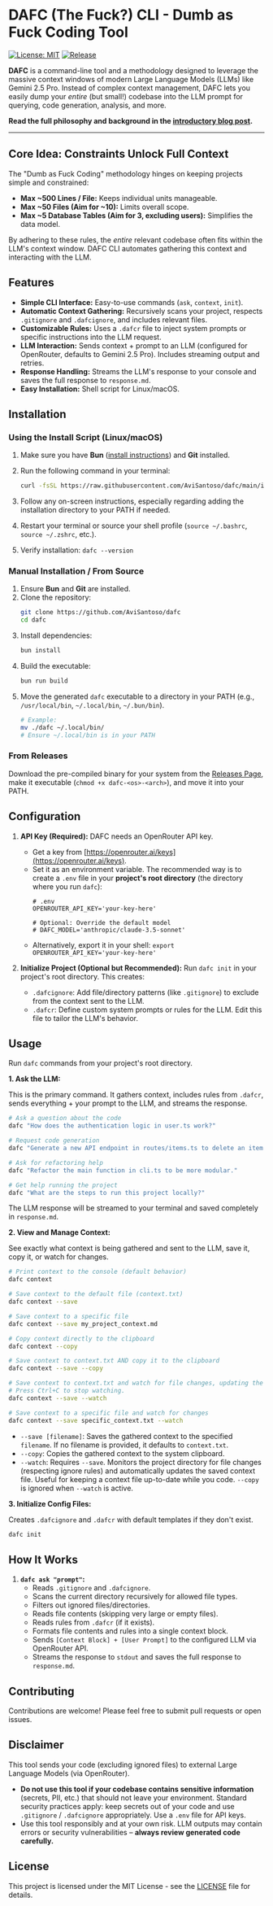 # DAFC (The Fuck?) CLI - Dumb as Fuck Coding Tool

[![License: MIT](https://img.shields.io/badge/License-MIT-yellow.svg)](https://opensource.org/licenses/MIT)
[![Release](https://img.shields.io/github/v/release/AviSantoso/dafc)](https://github.com/AviSantoso/dafc/releases/latest)

**DAFC** is a command-line tool and a methodology designed to leverage the massive context windows of modern Large Language Models (LLMs) like Gemini 2.5 Pro. Instead of complex context management, DAFC lets you easily dump your *entire* (but small!) codebase into the LLM prompt for querying, code generation, analysis, and more.

**Read the full philosophy and background in the [introductory blog post](https://avisantoso.com/gemini-and-context-windows).**

---

## Core Idea: Constraints Unlock Full Context

The "Dumb as Fuck Coding" methodology hinges on keeping projects simple and constrained:

*   **Max ~500 Lines / File:** Keeps individual units manageable.
*   **Max ~50 Files (Aim for ~10):** Limits overall scope.
*   **Max ~5 Database Tables (Aim for 3, excluding users):** Simplifies the data model.

By adhering to these rules, the *entire* relevant codebase often fits within the LLM's context window. DAFC CLI automates gathering this context and interacting with the LLM.

## Features

*   **Simple CLI Interface:** Easy-to-use commands (`ask`, `context`, `init`).
*   **Automatic Context Gathering:** Recursively scans your project, respects `.gitignore` and `.dafcignore`, and includes relevant files.
*   **Customizable Rules:** Uses a `.dafcr` file to inject system prompts or specific instructions into the LLM request.
*   **LLM Interaction:** Sends context + prompt to an LLM (configured for OpenRouter, defaults to Gemini 2.5 Pro). Includes streaming output and retries.
*   **Response Handling:** Streams the LLM's response to your console and saves the full response to `response.md`.
*   **Easy Installation:** Shell script for Linux/macOS.

## Installation

### Using the Install Script (Linux/macOS)

1.  Make sure you have **Bun** ([install instructions](https://bun.sh/docs/installation)) and **Git** installed.
2.  Run the following command in your terminal:

    ```bash
    curl -fsSL https://raw.githubusercontent.com/AviSantoso/dafc/main/install.sh | sudo bash
    ```

3.  Follow any on-screen instructions, especially regarding adding the installation directory to your PATH if needed.
4.  Restart your terminal or source your shell profile (`source ~/.bashrc`, `source ~/.zshrc`, etc.).
5.  Verify installation: `dafc --version`

### Manual Installation / From Source

1.  Ensure **Bun** and **Git** are installed.
2.  Clone the repository:
    ```bash
    git clone https://github.com/AviSantoso/dafc
    cd dafc
    ```
3.  Install dependencies:
    ```bash
    bun install
    ```
4.  Build the executable:
    ```bash
    bun run build
    ```
5.  Move the generated `dafc` executable to a directory in your PATH (e.g., `/usr/local/bin`, `~/.local/bin`, `~/.bun/bin`).
    ```bash
    # Example:
    mv ./dafc ~/.local/bin/
    # Ensure ~/.local/bin is in your PATH
    ```

### From Releases

Download the pre-compiled binary for your system from the [Releases Page](https://github.com/AviSantoso/dafc/releases/latest), make it executable (`chmod +x dafc-<os>-<arch>`), and move it into your PATH.

## Configuration

1.  **API Key (Required):** DAFC needs an OpenRouter API key.
    *   Get a key from [https://openrouter.ai/keys](https://openrouter.ai/keys).
    *   Set it as an environment variable. The recommended way is to create a `.env` file in your **project's root directory** (the directory where you run `dafc`):
        ```dotenv
        # .env
        OPENROUTER_API_KEY='your-key-here'

        # Optional: Override the default model
        # DAFC_MODEL='anthropic/claude-3.5-sonnet'
        ```
    *   Alternatively, export it in your shell: `export OPENROUTER_API_KEY='your-key-here'`

2.  **Initialize Project (Optional but Recommended):** Run `dafc init` in your project's root directory. This creates:
    *   `.dafcignore`: Add file/directory patterns (like `.gitignore`) to exclude from the context sent to the LLM.
    *   `.dafcr`: Define custom system prompts or rules for the LLM. Edit this file to tailor the LLM's behavior.

## Usage

Run `dafc` commands from your project's root directory.

**1. Ask the LLM:**

This is the primary command. It gathers context, includes rules from `.dafcr`, sends everything + your prompt to the LLM, and streams the response.

```bash
# Ask a question about the code
dafc "How does the authentication logic in user.ts work?"

# Request code generation
dafc "Generate a new API endpoint in routes/items.ts to delete an item by ID. Use the existing database connection."

# Ask for refactoring help
dafc "Refactor the main function in cli.ts to be more modular."

# Get help running the project
dafc "What are the steps to run this project locally?"
```

The LLM response will be streamed to your terminal and saved completely in `response.md`.

**2. View and Manage Context:**

See exactly what context is being gathered and sent to the LLM, save it, copy it, or watch for changes.

```bash
# Print context to the console (default behavior)
dafc context

# Save context to the default file (context.txt)
dafc context --save

# Save context to a specific file
dafc context --save my_project_context.md

# Copy context directly to the clipboard
dafc context --copy

# Save context to context.txt AND copy it to the clipboard
dafc context --save --copy

# Save context to context.txt and watch for file changes, updating the file automatically
# Press Ctrl+C to stop watching.
dafc context --save --watch

# Save context to a specific file and watch for changes
dafc context --save specific_context.txt --watch
```

*   `--save [filename]`: Saves the gathered context to the specified `filename`. If no filename is provided, it defaults to `context.txt`.
*   `--copy`: Copies the gathered context to the system clipboard.
*   `--watch`: Requires `--save`. Monitors the project directory for file changes (respecting ignore rules) and automatically updates the saved context file. Useful for keeping a context file up-to-date while you code. `--copy` is ignored when `--watch` is active.

**3. Initialize Config Files:**

Creates `.dafcignore` and `.dafcr` with default templates if they don't exist.

```bash
dafc init
```

## How It Works

1.  **`dafc ask "prompt"`:**
    *   Reads `.gitignore` and `.dafcignore`.
    *   Scans the current directory recursively for allowed file types.
    *   Filters out ignored files/directories.
    *   Reads file contents (skipping very large or empty files).
    *   Reads rules from `.dafcr` (if it exists).
    *   Formats file contents and rules into a single context block.
    *   Sends `[Context Block] + [User Prompt]` to the configured LLM via OpenRouter API.
    *   Streams the response to `stdout` and saves the full response to `response.md`.

## Contributing

Contributions are welcome! Please feel free to submit pull requests or open issues.

## Disclaimer

This tool sends your code (excluding ignored files) to external Large Language Models (via OpenRouter).
*   **Do not use this tool if your codebase contains sensitive information** (secrets, PII, etc.) that should not leave your environment. Standard security practices apply: keep secrets out of your code and use `.gitignore` / `.dafcignore` appropriately. Use a `.env` file for API keys.
*   Use this tool responsibly and at your own risk. LLM outputs may contain errors or security vulnerabilities – **always review generated code carefully.**

## License

This project is licensed under the MIT License - see the [LICENSE](LICENSE.md) file for details.
